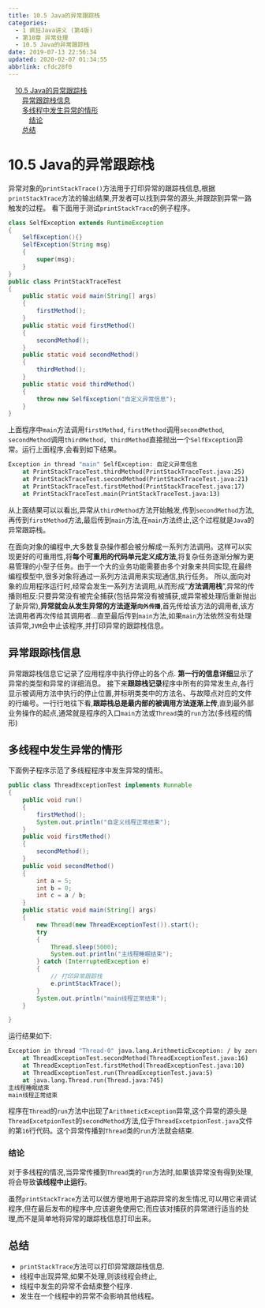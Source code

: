 ```yaml
---
title: 10.5 Java的异常跟踪栈
categories: 
  - 1 疯狂Java讲义 (第4版)
  - 第10章 异常处理
  - 10.5 Java的异常跟踪栈
date: 2019-07-13 22:56:34
updated: 2020-02-07 01:34:55
abbrlink: cfdc28f0
---
```

<div id='my_toc'><a href="/JavaReadingNotes/cfdc28f0/#10-5-Java的异常跟踪栈" class="header_1">10.5 Java的异常跟踪栈</a>&nbsp;<br><a href="/JavaReadingNotes/cfdc28f0/#异常跟踪栈信息" class="header_2">异常跟踪栈信息</a>&nbsp;<br><a href="/JavaReadingNotes/cfdc28f0/#多线程中发生异常的情形" class="header_2">多线程中发生异常的情形</a>&nbsp;<br><a href="/JavaReadingNotes/cfdc28f0/#结论" class="header_3">结论</a>&nbsp;<br><a href="/JavaReadingNotes/cfdc28f0/#总结" class="header_2">总结</a>&nbsp;<br></div>
<style>.header_1{margin-left: 1em;}.header_2{margin-left: 2em;}.header_3{margin-left: 3em;}.header_4{margin-left: 4em;}.header_5{margin-left: 5em;}.header_6{margin-left: 6em;}</style>
<!--more-->
<script>if (navigator.platform.search('arm')==-1){document.getElementById('my_toc').style.display = 'none';}var e,p = document.getElementsByTagName('p');while (p.length>0) {e = p[0];e.parentElement.removeChild(e);}</script>

<!--end-->
# 10.5 Java的异常跟踪栈 #
异常对象的`printStackTrace()`方法用于打印异常的跟踪栈信息,根据`printStackTrace`方法的输出结果,开发者可以找到异常的源头,并跟踪到异常一路触发的过程。
看下面用于测试`printStackTrace`的例子程序。
```java
class SelfException extends RuntimeException
{
    SelfException(){}
    SelfException(String msg)
    {
        super(msg);
    }
}
public class PrintStackTraceTest
{
    public static void main(String[] args)
    {
        firstMethod();
    }
    public static void firstMethod()
    {
        secondMethod();
    }
    public static void secondMethod()
    {
        thirdMethod();
    }
    public static void thirdMethod()
    {
        throw new SelfException("自定义异常信息");
    }
}
```
上面程序中`main`方法调用`firstMethod`, `firstMethod`调用`secondMethod`, `secondMethod`调用`thirdMethod, thirdMethod`直接抛出一个`SelfException`异常。运行上面程序,会看到如下结果。
```cmd
Exception in thread "main" SelfException: 自定义异常信息
    at PrintStackTraceTest.thirdMethod(PrintStackTraceTest.java:25)
    at PrintStackTraceTest.secondMethod(PrintStackTraceTest.java:21)
    at PrintStackTraceTest.firstMethod(PrintStackTraceTest.java:17)
    at PrintStackTraceTest.main(PrintStackTraceTest.java:13)
```
从上面结果可以以看出,异常从`thirdMethod`方法开始触发,传到`secondMethod`方法,再传到`firstMethod`方法,最后传到`main`方法,在`main`方法终止,这个过程就是`Java`的异常跟踪栈。

在面向对象的编程中,大多数复杂操作都会被分解成一系列方法调用。这样可以实现更好的可重用性,将**每个可重用的代码单元定义成方法**,将复杂任务逐渐分解为更易管理的小型子任务。由于一个大的业务功能需要由多个对象来共同实现,在最终编程模型中,很多对象将通过一系列方法调用来实现通信,执行任务。
所以,面向对象的应用程序运行时,经常会发生一系列方法调用,从而形成“**方法调用栈**”,异常的传播则相反:只要异常没有被完全捕获(包括异常没有被捕获,或异常被处理后重新抛出了新异常),**异常就会从发生异常的方法逐渐`向外传播`**,首先传给该方法的调用者,该方法调用者再次传给其调用者…直至最后传到`main`方法,如果`main`方法依然没有处理该异常,`JVM`会中止该程序,并打印异常的跟踪栈信息。

## 异常跟踪栈信息 ##
异常跟踪栈信息它记录了应用程序中执行停止的各个点.
**第一行的信息详细**显示了异常的类型和异常的详细消息。
接下来**跟踪栈记录**程序中所有的异常发生点,各行显示被调用方法中执行的停止位置,并标明类类中的方法名、与故障点对应的文件的行编号。一行行地往下看,**跟踪栈总是最内部的被调用方法逐渐上传**,直到最外部业务操作的起点,通常就是程序的入口`main`方法或`Thread`类的`run`方法(多线程的情形)
## 多线程中发生异常的情形 ##
下面例子程序示范了多线程程序中发生异常的情形。
```java
public class ThreadExceptionTest implements Runnable
{
    public void run()
    {
        firstMethod();
        System.out.println("自定义线程正常结束");
    }
    public void firstMethod()
    {
        secondMethod();
    }
    public void secondMethod()
    {
        int a = 5;
        int b = 0;
        int c = a / b;
    }
    public static void main(String[] args)
    {
        new Thread(new ThreadExceptionTest()).start();
        try
        {
            Thread.sleep(5000);
            System.out.println("主线程睡眠结束");
        } catch (InterruptedException e)
        {
            // 打印异常跟踪栈
            e.printStackTrace();
        }
        System.out.println("main线程正常结束");
    }

}
```
运行结果如下:
```cmd
Exception in thread "Thread-0" java.lang.ArithmeticException: / by zero
    at ThreadExceptionTest.secondMethod(ThreadExceptionTest.java:16)
    at ThreadExceptionTest.firstMethod(ThreadExceptionTest.java:10)
    at ThreadExceptionTest.run(ThreadExceptionTest.java:5)
    at java.lang.Thread.run(Thread.java:745)
主线程睡眠结束
main线程正常结束
```
程序在`Thread`的`run`方法中出现了`ArithmeticException`异常,这个异常的源头是`ThreadExcetpionTest`的`secondMethod`方法,位于`ThreadExcetpionTest.java`文件的第`16`行代码。这个异常传播到`Thread`类的`run`方法就会结束.
### 结论 ###
对于多线程的情况,当异常传播到`Thread`类的`run`方法时,如果该异常没有得到处理,将会导致**该线程中止运行**。

虽然`printStackTrace`方法可以很方便地用于追踪异常的发生情况,可以用它来调试程序,但在最后发布的程序中,应该避免使用它;而应该对捕获的异常进行适当的处理,而不是简单地将异常的跟踪栈信息打印出来。
## 总结 ##
- `printStackTrace`方法可以打印异常跟踪栈信息.
- 线程中出现异常,如果不处理,则该线程会终止,
- 线程中发生的异常不会结束整个程序.
- 发生在一个线程中的异常不会影响其他线程。


